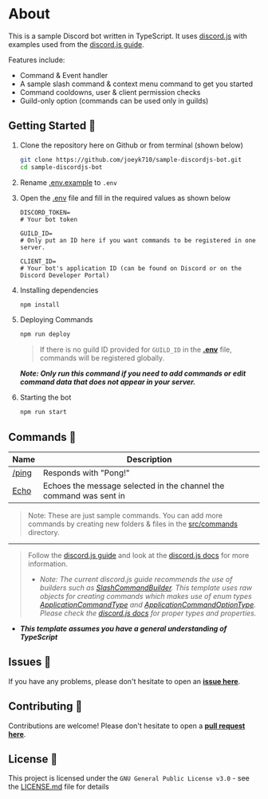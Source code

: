 # About

This is a sample Discord bot written in TypeScript. It uses [discord.js](https://discord.js.org/#/) with examples used from the [discord.js guide](https://discordjs.guide).

Features include:

- Command & Event handler
- A sample slash command & context menu command to get you started
- Command cooldowns, user & client permission checks
- Guild-only option (commands can be used only in guilds)

## Getting Started 🎉

1. Clone the repository here on Github or from terminal (shown below)

   ```bash
   git clone https://github.com/joeyk710/sample-discordjs-bot.git
   cd sample-discordjs-bot
   ```

2. Rename [.env.example](.env.example) to `.env`

3. Open the [.env](.env.example) file and fill in the required values as shown below

   ```env
   DISCORD_TOKEN=
   # Your bot token

   GUILD_ID=
   # Only put an ID here if you want commands to be registered in one server.

   CLIENT_ID=
   # Your bot's application ID (can be found on Discord or on the Discord Developer Portal)
   ```

4. Installing dependencies

   ```bash
   npm install
   ```

5. Deploying Commands

   ```bash
   npm run deploy
   ```

   > If there is no guild ID provided for `GUILD_ID` in the **[.env](.env.example)** file, commands will be registered globally.

   **_Note: Only run this command if you need to add commands or edit command data that does not appear in your server._**

6. Starting the bot

   ```bash
   npm run start
   ```

## Commands 🤖

| Name                                  | Description                                                        |
| ------------------------------------- | ------------------------------------------------------------------ |
| [/ping](src/commands/general/ping.ts) | Responds with "Pong!"                                              |
| [Echo](src/commands/context/echo.ts)  | Echoes the message selected in the channel the command was sent in |

> Note: These are just sample commands. You can add more commands by creating new folders & files in the [src/commands](src/commands) directory.

---

> Follow the [discord.js guide](https://discordjs.guide) and look at the [discord.js docs](https://discord.js.org) for more information.
>
> - _Note: The current discord.js guide recommends the use of builders such as [SlashCommandBuilder](https://discord.js.org/docs/packages/builders/main/SlashCommandBuilder:Class). This template uses raw objects for creating commands which makes use of enum types [ApplicationCommandType](https://discord-api-types.dev/api/discord-api-types-v10/enum/ApplicationCommandType) and [ApplicationCommandOptionType](https://discord-api-types.dev/api/discord-api-types-v10/enum/ApplicationCommandOptionType). Please check the [discord.js docs](https://discord.js.org) for proper types and properties._

- **_This template assumes you have a general understanding of TypeScript_**

## Issues 💭

If you have any problems, please don't hesitate to open an **[issue here](https://github.com/joeyk710/sample-discordjs-bot/issues/new/choose)**.

## Contributing 🙌

Contributions are welcome! Please don't hesitate to open a **[pull request here](https://github.com/joeyk710/sample-discordjs-bot/pulls)**.

## License 🪪

This project is licensed under the `GNU General Public License v3.0` - see the [LICENSE.md](LICENSE) file for details
